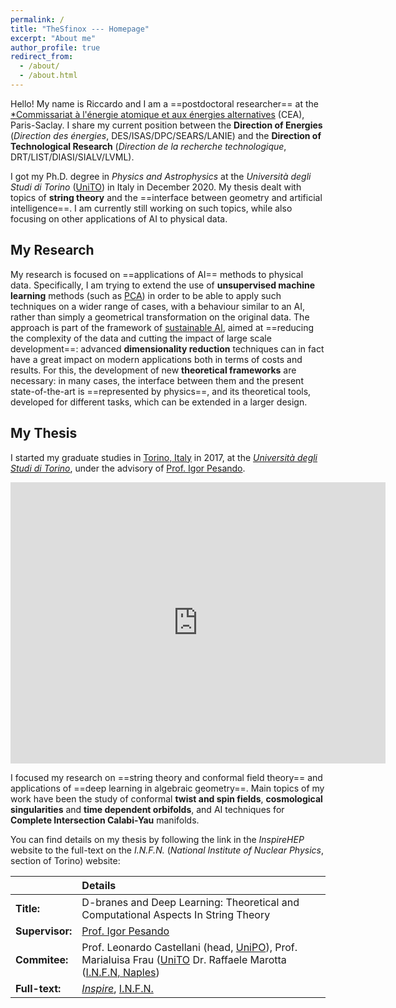 ```yaml
---
permalink: /
title: "TheSfinox --- Homepage"
excerpt: "About me"
author_profile: true
redirect_from: 
  - /about/
  - /about.html
---
```


Hello!  My name is Riccardo and I am a ==postdoctoral researcher== at the [*Commissariat à l'énergie atomique et aux énergies alternatives](https://www.cea.fr) (CEA), Paris-Saclay. I share my current position between the **Direction of Energies** (*Direction des énergies*, DES/ISAS/DPC/SEARS/LANIE) and the **Direction of Technological Research** (*Direction de la recherche technologique*, DRT/LIST/DIASI/SIALV/LVML).

I got my Ph.D. degree in *Physics and Astrophysics* at the *Università degli Studi di Torino* ([UniTO](https://www.unito.it)) in Italy in December 2020. My thesis dealt with topics of **string theory** and the ==interface between geometry and artificial intelligence==. I am currently still working on such topics, while also focusing on other applications of AI to physical data.

## My Research

My research is focused on ==applications of AI== methods to physical data. Specifically, I am trying to extend the use of **unsupervised machine learning** methods (such as [PCA](https://en.wikipedia.org/wiki/Principal_component_analysis)) in order to be able to apply such techniques on a wider range of cases, with a behaviour similar to an AI, rather than simply a geometrical transformation on the original data. The approach is part of the framework of [sustainable AI](https://link.springer.com/article/10.1007/s43681-021-00043-6), aimed at ==reducing the complexity of the data and cutting the impact of large scale development==: advanced **dimensionality reduction** techniques can in fact have a great impact on modern applications both in terms of costs and results. For this, the development of new **theoretical frameworks** are necessary: in many cases, the interface between them and the present state-of-the-art is ==represented by physics==, and its theoretical tools, developed for different tasks, which can be extended in a larger design.

## My Thesis

I started my graduate studies in [Torino, Italy](https://goo.gl/maps/8AeAw5Wy7EmY2xHr7) in 2017, at the [*Università degli Studi di Torino*](https://www.unito.it), under the advisory of [Prof. Igor Pesando](https://scholar.google.it/citations?user=1E277GoAAAAJ).

<iframe src="https://www.google.com/maps/embed?pb=!1m18!1m12!1m3!1d2818.6634756938415!2d7.679276614843547!3d45.05205047909826!2m3!1f0!2f0!3f0!3m2!1i1024!2i768!4f13.1!3m3!1m2!1s0x47886d453bc40807%3A0xd846b2c4b4c0f714!2sVia%20Pietro%20Giuria%2C%201%2C%2010125%20Torino%20TO%2C%20Italia!5e0!3m2!1sit!2sfr!4v1619962304043!5m2!1sit!2sfr" width="600" height="450" style="border:0;" allowfullscreen="" loading="lazy"></iframe>

I focused my research on ==string theory and conformal field theory== and applications of ==deep learning in algebraic geometry==. Main topics of my work have been the study of conformal **twist and spin fields**, **cosmological singularities** and **time dependent orbifolds**, and AI techniques for **Complete Intersection Calabi-Yau** manifolds.

You can find details on my thesis by following the link in the *InspireHEP* website to the full-text on the *I.N.F.N.* (*National Institute of Nuclear Physics*, section of Torino) website:

|                 | Details                                                                                                                                                                                                                                                                                                   |
|:--------------- | :-------------------------------------------------------------------------------------------------------------------------------------------------------------------------------------------------------------------------------------------------------------------------------------------------------- |
| **Title:**      | D-branes and Deep Learning: Theoretical and Computational Aspects In String Theory                                                                                                                                                                                                                        |
| **Supervisor:** | [Prof. Igor Pesando](https://www.df.unito.it/persone/igor.pesando)                                                                                                                                                                                                                 |
| **Commitee:**   | Prof. Leonardo Castellani (head, [UniPO](https://upobook.uniupo.it/leonardo.castellani)), Prof. Marialuisa Frau ([UniTO](https://www.df.unito.it/persone/marialuisa.frau) Dr. Raffaele Marotta ([I.N.F.N, Naples](https://web.infn.it/strings-napoli/index.php/en/people/raffaele-marotta)) |
| **Full-text:**  | [*Inspire*](https://inspirehep.net/literature/1845067), [I.N.F.N.](http://www.infn.it/thesis/thesis_dettaglio.php?tid=528942)                                                                                                                                                                             |
